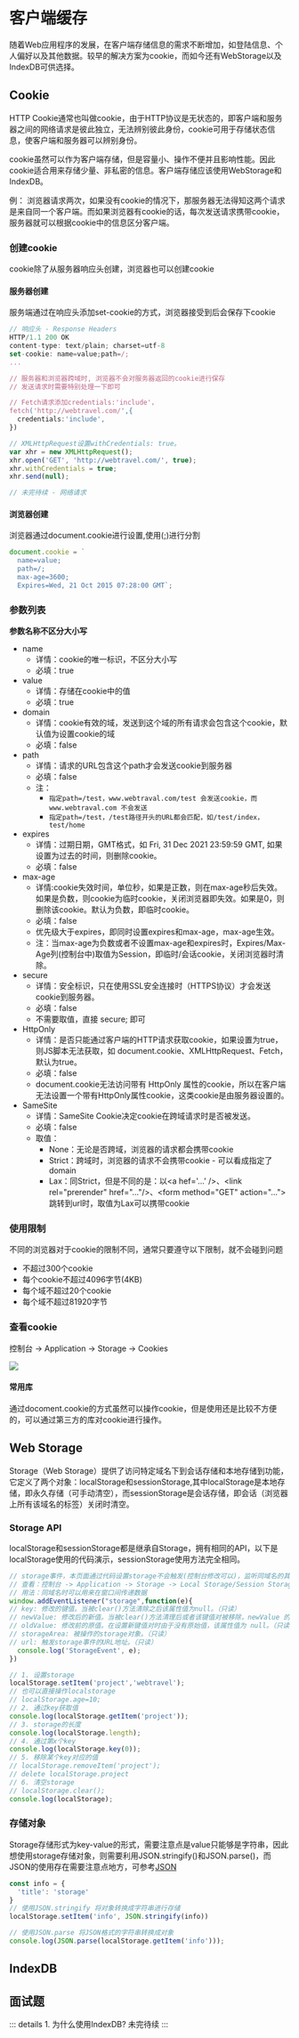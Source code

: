 # 客户端缓存
随着Web应用程序的发展，在客户端存储信息的需求不断增加，如登陆信息、个人偏好以及其他数据。较早的解决方案为cookie，而如今还有WebStorage以及IndexDB可供选择。

## Cookie
HTTP Cookie通常也叫做cookie，由于HTTP协议是无状态的，即客户端和服务器之间的网络请求是彼此独立，无法辨别彼此身份，cookie可用于存储状态信息，使客户端和服务器可以辨别身份。

cookie虽然可以作为客户端存储，但是容量小、操作不便并且影响性能。因此cookie适合用来存储少量、非私密的信息。客户端存储应该使用WebStorage和IndexDB。

例： 浏览器请求两次，如果没有cookie的情况下，那服务器无法得知这两个请求是来自同一个客户端。而如果浏览器有cookie的话，每次发送请求携带cookie，服务器就可以根据cookie中的信息区分客户端。

### 创建cookie
cookie除了从服务器响应头创建，浏览器也可以创建cookie

#### 服务器创建
服务端通过在响应头添加set-cookie的方式，浏览器接受到后会保存下cookie

```javascript
// 响应头 - Response Headers
HTTP/1.1 200 OK 
content-type: text/plain; charset=utf-8
set-cookie: name=value;path=/;
...

// 服务器和浏览器跨域时, 浏览器不会对服务器返回的cookie进行保存
// 发送请求时需要特别处理一下即可

// Fetch请求添加credentials:'include'， 
fetch('http://webtravel.com/',{
  credentials:'include',
})

// XMLHttpRequest设置withCredentials: true。
var xhr = new XMLHttpRequest();
xhr.open('GET', 'http://webtravel.com/', true);
xhr.withCredentials = true;
xhr.send(null);

// 未完待续 - 网络请求
```


#### 浏览器创建
浏览器通过document.cookie进行设置,使用(;)进行分割 
```javascript
document.cookie = `
  name=value;
  path=/;
  max-age=3600;
  Expires=Wed, 21 Oct 2015 07:28:00 GMT`;
```

### 参数列表
**参数名称不区分大小写**
  - name
    - 详情：cookie的唯一标识，不区分大小写
    - 必填：true
  - value
    - 详情：存储在cookie中的值
    - 必填：true
  - domain
    - 详情：cookie有效的域，发送到这个域的所有请求会包含这个cookie，默认值为设置cookie的域
    - 必填：false
  - path
    - 详情：请求的URL包含这个path才会发送cookie到服务器
    - 必填：false
    - 注：
      - ```指定path=/test，www.webtraval.com/test 会发送cookie，而 www.webtraval.com 不会发送```
      - ```指定path=/test，/test路径开头的URL都会匹配，如/test/index，test/home```
  - expires
    - 详情：过期日期，GMT格式，如 Fri, 31 Dec 2021 23:59:59 GMT, 如果设置为过去的时间，则删除cookie。
    - 必填：false
  - max-age
    - 详情:cookie失效时间，单位秒，如果是正数，则在max-age秒后失效。如果是负数，则cookie为临时cookie，关闭浏览器即失效。如果是0，则删除该cookie。默认为负数，即临时cookie。
    - 必填：false
    - 优先级大于expires，即同时设置expires和max-age，max-age生效。
    - 注：当max-age为负数或者不设置max-age和expires时，Expires/Max-Age列(控制台中)取值为Session，即临时/会话cookie，关闭浏览器时清除。
  - secure
    - 详情：安全标识，只在使用SSL安全连接时（HTTPS协议）才会发送cookie到服务器。
    - 必填：false
    - 不需要取值，直接 secure; 即可
  - HttpOnly
    - 详情：是否只能通过客户端的HTTP请求获取cookie，如果设置为true，则JS脚本无法获取，如 document.cookie、XMLHttpRequest、Fetch，默认为true。
    - 必填：false
    - document.cookie无法访问带有 HttpOnly 属性的cookie，所以在客户端无法设置一个带有HttpOnly属性cookie，这类cookie是由服务器设置的。
  - SameSite
    - 详情：SameSite Cookie决定cookie在跨域请求时是否被发送。
    - 必填：false
    - 取值：
      - None：无论是否跨域，浏览器的请求都会携带cookie
      - Strict：跨域时，浏览器的请求不会携带cookie - 可以看成指定了domain
      - Lax：同Strict，但是不同的是：以\<a hef='...' />、\<link rel="prerender" href="..."/>、\<form method="GET" action="...">跳转到url时，取值为Lax可以携带cookie


### 使用限制
不同的浏览器对于cookie的限制不同，通常只要遵守以下限制，就不会碰到问题
  - 不超过300个cookie
  - 每个cookie不超过4096字节(4KB)
  - 每个域不超过20个cookie
  - 每个域不超过81920字节

### 查看cookie
控制台 -> Application -> Storage -> Cookies

<img src='/images/check_cookie.png'>

#### 常用库 
通过docoment.cookie的方式虽然可以操作cookie，但是使用还是比较不方便的，可以通过第三方的库对cookie进行操作。
<NpmBadge package="cookie" distTag='0.4.1' />

## Web Storage
Storage（Web Storage）提供了访问特定域名下到会话存储和本地存储到功能，它定义了两个对象：localStorage和sessionStorage,其中localStorage是本地存储，即永久存储（可手动清空），而sessionStorage是会话存储，即会话（浏览器上所有该域名的标签）关闭时清空。

### Storage API
localStorage和sessionStorage都是继承自Storage，拥有相同的API，以下是localStorage使用的代码演示，sessionStorage使用方法完全相同。
```javascript
// storage事件，本页面通过代码设置storage不会触发(控制台修改可以)，监听同域名的其他页面设置storage
// 查看：控制台 -> Application -> Storage -> Local Storage/Session Storage
// 用法：同域名时可以用来在窗口间传递数据
window.addEventListener("storage",function(e){
// key: 修改的键值。当被clear()方法清除之后该属性值为null。（只读）
// newValue: 修改后的新值。当被clear()方法清理后或者该键值对被移除，newValue 的值为 null 。（只读）
// oldValue: 修改前的原值。在设置新键值对时由于没有原始值，该属性值为 null。（只读）
// storageArea: 被操作的storage对象。（只读）
// url: 触发storage事件的URL地址。（只读）
  console.log('StorageEvent', e);
})

// 1. 设置storage
localStorage.setItem('project','webtravel');
// 也可以直接操作localstorage
// localStorage.age=10;
// 2. 通过key获取值
console.log(localStorage.getItem('project'));
// 3. storage的长度
console.log(localStorage.length);
// 4. 通过第x个key
console.log(localStorage.key(0));
// 5. 移除某个key对应的值
// localStorage.removeItem('project');
// delete localStorage.project
// 6. 清空storage
// localStorage.clear();
console.log(localStorage);
```
### 存储对象
Storage存储形式为key-value的形式，需要注意点是value只能够是字符串，因此想使用storage存储对象，则需要利用JSON.stringify()和JSON.parse()，而JSON的使用存在需要注意点地方，可参考[JSON](/javascript/json.html)


```javascript
const info = {
  'title': 'storage'
}
// 使用JSON.stringify 将对象转换成字符串进行存储
localStorage.setItem('info', JSON.stringify(info))

// 使用JSON.parse 将JSON格式的字符串转换成对象
console.log(JSON.parse(localStorage.getItem('info')));
```



## IndexDB


## 面试题
::: details 1. 为什么使用IndexDB?
未完待续
:::
